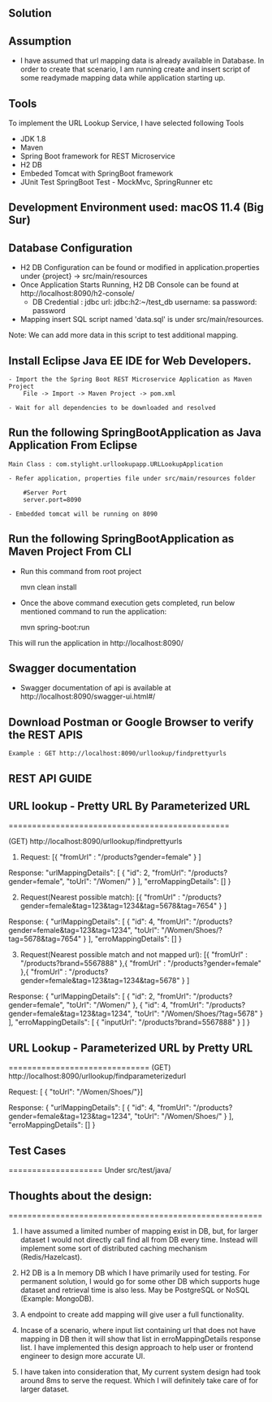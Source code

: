## Solution

## Assumption

- I have assumed that url mapping data is already available in Database. In order to create that scenario, I am running create and insert script of some readymade mapping data while application starting up.

## Tools
To implement the  URL Lookup Service, I have selected following Tools

- JDK 1.8
- Maven
- Spring Boot framework for REST Microservice
- H2 DB
- Embeded Tomcat with SpringBoot framework
- JUnit Test SpringBoot Test - MockMvc, SpringRunner etc

## Development Environment used: macOS 11.4 (Big Sur)

## Database Configuration

- H2 DB Configuration can be found or modified in application.properties under {project} -> src/main/resources
- Once Application Starts Running, H2 DB Console can be found at http://localhost:8090/h2-console/
  - DB Credential :
      jdbc url: jdbc:h2:~/test_db
      username: sa
      password: password
- Mapping insert SQL script named 'data.sql' is under src/main/resources.

Note: We can add more data in this script to test additional mapping.

## Install Eclipse Java EE IDE for Web Developers.

	- Import the the Spring Boot REST Microservice Application as Maven Project
		File -> Import -> Maven Project -> pom.xml

	- Wait for all dependencies to be downloaded and resolved

## Run the following SpringBootApplication as Java Application From Eclipse
	Main Class : com.stylight.urllookupapp.URLLookupApplication

	- Refer application, properties file under src/main/resources folder

		#Server Port
		server.port=8090

	- Embedded tomcat will be running on 8090

## Run the following SpringBootApplication as Maven Project From CLI

  - Run this command from root project

    mvn clean install

  - Once the above command execution gets completed, run below mentioned command to run the application:

    mvn spring-boot:run

  This will run the application in http://localhost:8090/

## Swagger documentation

  - Swagger documentation of api is available at http://localhost:8090/swagger-ui.html#/

## Download Postman or Google Browser to verify the REST APIS

	Example : GET http://localhost:8090/urllookup/findprettyurls

## REST API GUIDE


## URL lookup - Pretty URL By Parameterized URL
===============================================

  (GET) http://localhost:8090/urllookup/findprettyurls

  1. Request:
  [{
    "fromUrl" : "/products?gender=female"
    }
  ]

   Response:
   "urlMappingDetails": [
         {
             "id": 2,
             "fromUrl": "/products?gender=female",
             "toUrl": "/Women/"
         }
     ],
     "erroMappingDetails": []
 }

  2. Request(Nearest possible match):
  [{
    "fromUrl" : "/products?gender=female&tag=123&tag=1234&tag=5678&tag=7654"
  }
  ]

  Response:
  {
    "urlMappingDetails": [
        {
            "id": 4,
            "fromUrl": "/products?gender=female&tag=123&tag=1234",
            "toUrl": "/Women/Shoes/?tag=5678&tag=7654"
        }
    ],
    "erroMappingDetails": []
  }

  3. Request(Nearest possible match and not mapped url):
  [{
    "fromUrl" : "/products?brand=5567888"
   },{
    "fromUrl" : "/products?gender=female"
    },{
    "fromUrl" : "/products?gender=female&tag=123&tag=1234&tag=5678"
    }
  ]

  Response:
  {
    "urlMappingDetails": [
        {
            "id": 2,
            "fromUrl": "/products?gender=female",
            "toUrl": "/Women/"
        },
        {
            "id": 4,
            "fromUrl": "/products?gender=female&tag=123&tag=1234",
            "toUrl": "/Women/Shoes/?tag=5678"
        }
    ],
    "erroMappingDetails": [
        {
            "inputUrl": "/products?brand=5567888"
        }
    ]
  }

## URL Lookup - Parameterized URL by Pretty URL
==============================
  (GET) http://localhost:8090/urllookup/findparameterizedurl

   Request:
   [ { "toUrl": "/Women/Shoes/"}]

   Response:
   {
    "urlMappingDetails": [
        {
            "id": 4,
            "fromUrl": "/products?gender=female&tag=123&tag=1234",
            "toUrl": "/Women/Shoes/"
        }
    ],
    "erroMappingDetails": []
}


## Test Cases
====================
	Under src/test/java/


## Thoughts about the design:
======================================================

1. I have assumed a limited number of mapping exist in DB, but, for larger dataset I would not directly call find all from DB every time. Instead will implement some sort of distributed caching mechanism (Redis/Hazelcast).

2. H2 DB is a In memory DB which I have primarily used for testing. For permanent solution, I would go for some other DB which supports huge dataset and retrieval time is also less. May be PostgreSQL or NoSQL (Example: MongoDB).

3. A endpoint to create add mapping will give user a full functionality.

4. Incase of a scenario, where input list containing url that does not have mapping in DB then it will show that list in erroMappingDetails response list. I have implemented this design approach to help user or frontend engineer to design more accurate UI.

5. I have taken into consideration that, My current system design had took around 8ms to serve the request. Which I will definitely take care of for larger dataset.
